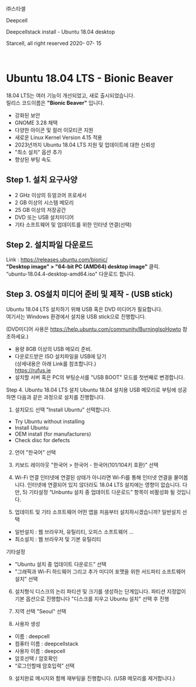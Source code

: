 
㈜스타셀

Deepcell

Deepcellstack install - Ubuntu 18.04 desktop

Starcell, all right reserved
2020- 07- 15

 
# Ubuntu 18.04 LTS - Bionic Beaver
18.04 LTS는 여러 기능이 개선되었고, 새로 출시되었습니다.  
릴리스 코드이름은 **"Bionic Beaver"** 입니다.  

* 강화된 보안
* GNOME 3.28 채택
* 다양한 아이콘 및 컬러 이모티콘 지원
* 새로운 Linux Kernel Version 4.15 적용
* 2023년까지 Ubuntu 18.04 LTS 지원 및 업데이트에 대한 신뢰성
* "최소 설치" 옵션 추가
* 향상된 부팅 속도


## Step 1. 설치 요구사양
* 2 GHz 이상의 듀얼코어 프로세서
* 2 GB 이상의 시스템 메모리
* 25 GB 이상의 저장공간
* DVD 또는 USB 설치미디어
* 기타 소프트웨어 및 업데이트를 위한 인터넷 연결(선택)


## Step 2. 설치파일 다운로드
Link : https://releases.ubuntu.com/bionic/  
**"Desktop image" >  "64-bit PC (AMD64) desktop image"** 클릭.  
“ubuntu-18.04.4-desktop-amd64.iso" 다운로드 합니다.  


## Step 3. OS설치 미디어 준비 및 제작 - (USB stick)
Ubuntu 18.04 LTS 설치하기 위해 USB 혹은 DVD 미디어가 필요합니다.  
여기서는 Windows 환경에서 설치용 USB stick으로 진행합니다.

(DVD미디어 사용은 https://help.ubuntu.com/community/BurningIsoHowto 참조하세요.)

* 용량 8GB 이상의 USB 메모리 준비.
* 다운로드받은 ISO 설치파일을 USB에 담기  
(상세내용은 아래 Link를 참조합니다.)  
https://rufus.ie
* 설치할 서버 혹은 PC의 부팅순서를 "USB BOOT" 모드를 첫번째로 변경합니다.


Step 4. Ubuntu 18.04 LTS 설치
Ubuntu 18.04 설치용 USB 메모리로 부팅에 성공하면
다음과 같은 과정으로 설치를 진행합니다.


1)	설치모드 선택
"Install Ubuntu" 선택합니다.
-  Try Ubuntu without installing
- Install Ubuntu
- OEM install (for manufacturers)
- Check disc for defects


2)	언어  "한국어"  선택

3)	키보드 레이아웃 "한국어 > 한국어 - 한국어(101/104키 호환)" 선택

4)	Wi-Fi 연결
인터넷에 연결된 상태가 아니라면 Wi-Fi를 통해 인터넷 연결을 물어봅니다.  인터넷에 연결되어 있지 않더라도 18.04 LTS 설치에는 영향이 없습니다.  다만,  5) 기타설정 “Unbuntu 설치 중 업데이트 다운로드” 항목이 비활성화 될 것입니다. 

5)	업데이트 및 기타 소프트웨어
어떤 앱을 처음부터 설치하시겠습니까?	  일반설치  선택
- 일반설치 : 웹 브라우저, 유틸리티, 오피스 소프트웨어 …
- 최소설치 : 웹 브라우저 및 기본 유틸리티

기타설정
- "Ubuntu 설치 중 업데이트 다운로드" 선택
- "그래픽과 Wi-Fi 하드웨어 그리고 추가 미디어 포맷을 위한 서드파티 소프트웨어 설치" 선택 


6)	설치형식
디스크의 논리 파티션 및 크기를 생성하는 단계입니다.   파티션 지정없이 기본 옵션으로 진행합니다
"디스크를 지우고 Ubuntu 설치" 선택 후 진행


7)	지역 선택
"Seoul" 선택


8)	사용자 생성
-  이름 : deepcell
- 컴퓨터 이름 : deepcellstack
- 사용자 이름 : deepcell
- 암호선택 / 암호확인
- “로그인할때 암호입력” 선택


9)	설치완료 메시지와 함께 재부팅을 진행합니다. (USB 메모리를 제거합니다.)
